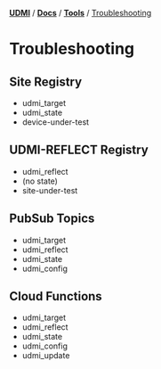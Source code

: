 [**UDMI**](../../) / [**Docs**](../) / [**Tools**](./) / [Troubleshooting](#)

# Troubleshooting

## Site Registry

* udmi_target
* udmi_state
* device-under-test

## UDMI-REFLECT Registry

* udmi_reflect
* (no state)
* site-under-test

## PubSub Topics

* udmi_target
* udmi_reflect
* udmi_state
* udmi_config

## Cloud Functions

* udmi_target
* udmi_reflect
* udmi_state
* udmi_config
* udmi_update
